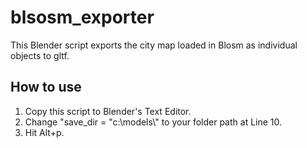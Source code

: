 # blsosm_exporter
This Blender script exports the city map loaded in Blosm as individual objects to gltf.

## How to use
1. Copy this script to Blender's Text Editor.
2. Change "save_dir = "c:\\models\\" to your folder path at Line 10.
3. Hit Alt+p.

